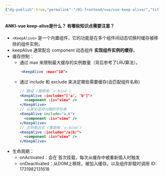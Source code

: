 ```yaml
---
{"dg-publish":true,"permalink":"/01-frontend/vue/vue-keep-alive/","title":"vue keep-alive使用","tags":["vue","frontend"],"created":"2024-11-19T09:55:16.105+08:00","updated":"2024-12-02T15:05:22.394+08:00"}
---
```


#### ANKI-vue keep-alive是什么？ 有哪些知识点需要注意？
+ `<KeepAlive>` 是一个内置组件，它的功能是在多个组件间动态切换时缓存被移除的组件实例。
+ keepAlive 通常配合 component 动态组件 **实现组件实例的缓存**。
+ 缓存控制：
	+ 通过 max 来限制最大缓存的实例数量（背后参考了LRU算法）。
	```jsx
		<KeepAlive :max="10">
	```
	+ 通过 include 和 exclude 来决定哪些需要缓存(会匹配组件名称)
		```jsx
		// 数组 (需使用 `v-bind`)
		<KeepAlive :include="['a', 'b']">
		  <component :is="view" />
		</KeepAlive>
		// 以英文逗号分隔的字符串
		<KeepAlive include="a,b">
		  <component :is="view" />
		</KeepAlive>
		// 正则表达式 (需使用 `v-bind`) 
		<KeepAlive :include="/a|b/">
		  <component :is="view" />
		</KeepAlive>
		```
+ 生命周期：
	+ onActivated：会在 首次挂载，每次从缓存中被重新插入时触发
	+ onDeactivated：从DOM上移除，被加入缓存。以及组件卸载时调用
ID: 1731982131618

